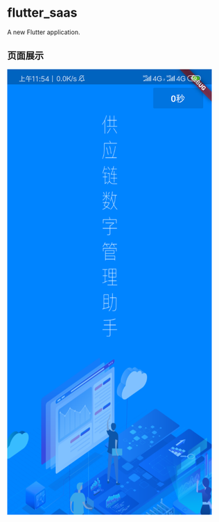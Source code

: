 # flutter_saas

A new Flutter application.

## 页面展示
![splash页面](https://github.com/ChinaVolvocars/flutter_saas/blob/master/github/splash.png)

